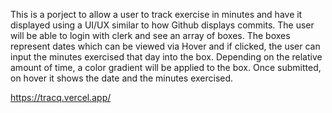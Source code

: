 This is a porject to allow a user to track exercise in minutes and have it displayed using a UI/UX similar to how Github displays commits. The user will be able to login with clerk and see an array of boxes. The boxes represent dates which can be viewed via Hover and if clicked, the user can input the minutes exercised that day into the box. Depending on the relative amount of time, a color gradient will be applied to the box. Once submitted, on hover it shows the date and the minutes exercised.

https://tracq.vercel.app/